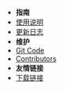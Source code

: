 - **指南**
- [使用说明](USERMANUAL.md)
- [更新日志](CHANGELOG.md)
- **维护**
- [Git Code](README.md)
- [Contributors](Contributors.md)
- **友情链接**
- [下载链接](https://wws.lanzous.com/b01bfj76f)
